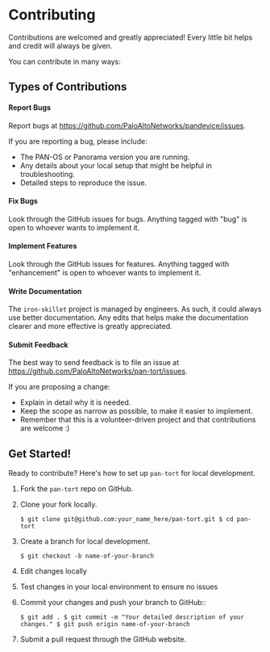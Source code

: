 
# Contributing
Contributions are welcomed and greatly appreciated! Every little bit helps and credit will always be given.

You can contribute in many ways:

Types of Contributions
--
#### Report Bugs
Report bugs at https://github.com/PaloAltoNetworks/pandevice/issues.

If you are reporting a bug, please include:

* The PAN-OS or Panorama version you are running.
* Any details about your local setup that might be helpful in troubleshooting.
* Detailed steps to reproduce the issue.

#### Fix Bugs
Look through the GitHub issues for bugs. Anything tagged with "bug"
is open to whoever wants to implement it.

#### Implement Features
Look through the GitHub issues for features. Anything tagged with "enhancement"
is open to whoever wants to implement it.

#### Write Documentation
The  `iron-skillet` project is managed by engineers.  As such, it could always use better documentation. Any edits that helps make the documentation clearer and more effective is greatly appreciated.

#### Submit Feedback
The best way to send feedback is to file an issue at https://github.com/PaloAltoNetworks/pan-tort/issues.

If you are proposing a change:

* Explain in detail why it is needed.
* Keep the scope as narrow as possible, to make it easier to implement.
* Remember that this is a volunteer-driven project and that contributions are welcome :)

Get Started!
------------

Ready to contribute? Here's how to set up `pan-tort` for local development.

1. Fork the `pan-tort` repo on GitHub.
2. Clone your fork locally.

    `$ git clone git@github.com:your_name_here/pan-tort.git
   $ cd pan-tort`

3. Create a branch for local development.

    `$ git checkout -b name-of-your-branch`

4. Edit changes locally

5. Test changes in your local environment to ensure no issues

6. Commit your changes and push your branch to GitHub::

    `$ git add .
   $ git commit -m "Your detailed description of your changes."
   $ git push origin name-of-your-branch`

7. Submit a pull request through the GitHub website.


